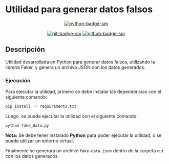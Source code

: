 # Utilidad para generar datos falsos

<div align="center">

[![python-badge-sm]][python-web]

[![git-badge-sm]][git-web] [![github-badge-sm]][github-web]

</div>

## Descripción

Utilidad desarrollada en Python para generar datos falsos, utilizando la librería Faker, y genera un archivo JSON con los datos generados.

### Ejecución

Para ejecutar la utilidad, primero se debe instalar las dependencias con el siguiente comando:

```bash
pip install -r requirements.txt
```

Luego, se puede ejecutar la utilidad con el siguiente comando:

```bash
python fake_data.py
```

**Nota:** Se debe tener instalado **Python** para poder ejecutar la utilidad, o se puede utilizar un entorno virtual.

Finalmente se generará un archivo `fake-data.json` dentro de la carpeta `out` con los datos generados.

[python-badge-sm]: https://img.shields.io/badge/Python-3776AB?logo=python&logoColor=fff&style=flat
[python-web]: https://www.python.org/
[git-badge-sm]: https://img.shields.io/badge/Git-F05032?logo=git&logoColor=fff&style=flat
[git-web]: https://git-scm.com/
[github-badge-sm]: https://img.shields.io/badge/GitHub-181717?logo=github&logoColor=fff&style=flat
[github-web]: https://github.com
